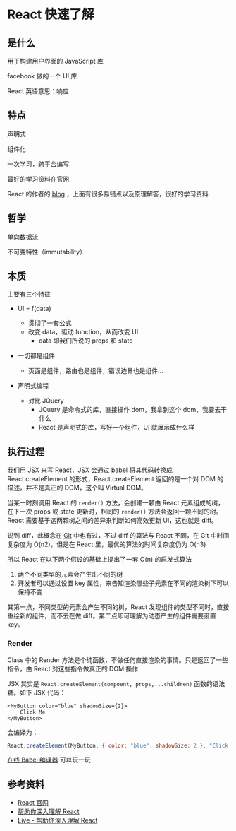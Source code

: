# React 快速了解

## 是什么

用于构建用户界面的 JavaScript 库

facebook 做的一个 UI 库

React 英语意思：响应

## 特点

声明式

组件化

一次学习，跨平台编写

最好的学习资料在[官网](https://zh-hans.reactjs.org/docs/state-and-lifecycle.html)

React 的作者的 [blog](https://overreacted.io/) ，上面有很多易错点以及原理解答，很好的学习资料

## 哲学

单向数据流

不可变特性（immutability）

## 本质

主要有三个特征

-   UI = f(data)
    -   贯彻了一套公式
    -   改变 data，驱动 function，从而改变 UI
        -   data 即我们所说的 props 和 state
-   一切都是组件

    -   页面是组件，路由也是组件，错误边界也是组件...

-   声明式编程

    -   对比 JQuery
        -   JQuery 是命令式的库，直接操作 dom，我拿到这个 dom，我要去干什么
        -   React 是声明式的库，写好一个组件，UI 就展示成什么样

## 执行过程

我们用 JSX 来写 React，JSX 会通过 babel 将其代码转换成 React.createElement 的形式，React.createElement 返回的是一个对 DOM 的描述，并不是真正的 DOM，这个叫 Virtual DOM。

当某一时刻调用 React 的 `render()` 方法，会创建一颗由 React 元素组成的树，在下一次 props 或 state 更新时，相同的 `render()` 方法会返回一颗不同的树。React 需要基于这两颗树之间的差异来判断如何高效更新 UI，这也就是 diff。

说到 diff，此概念在 [Git](../Git/) 中也有过，不过 diff 的算法与 React 不同，在 Git 中时间复杂度为 O(n2)，但是在 React 里，最优的算法的时间复杂度仍为 O(n3)

所以 React 在以下两个假设的基础上提出了一套 O(n) 的启发式算法

1. 两个不同类型的元素会产生出不同的树
2. 开发者可以通过设置 key 属性，来告知渲染哪些子元素在不同的渲染树下可以保持不变

其第一点，不同类型的元素会产生不同的树，React 发现组件的类型不同时，直接重绘新的组件，而不去在做 diff。第二点即可理解为动态产生的组件需要设置 key。

### Render

Class 中的 Render 方法是个纯函数，不做任何直接渲染的事情。只是返回了一些指令，由 React 对这些指令做真正的 DOM 操作

JSX 其实是 `React.createElement(compoent, props,...children)` 函数的语法糖。如下 JSX 代码：

```react
<MyButton color="blue" shadowSize={2}>
    Click Me
</MyButton>
```

会编译为：

```javascript
React.createElement(MyButton, { color: "blue", shadowSize: 2 }, "Click Me");
```

[在线 Babel 编译器](https://babeljs.io/repl/#?browsers=defaults%2C%20not%20ie%2011%2C%20not%20ie_mob%2011&build=&builtIns=false&corejs=3.6&spec=false&loose=false&code_lz=GYVwdgxgLglg9mABACwKYBt1wBQEpEDeAUIogE6pQhlIA8AJjAG4B8AEhlogO5xnr0AhLQD0jVgG4iAXyJA&debug=false&forceAllTransforms=false&shippedProposals=false&circleciRepo=&evaluate=false&fileSize=false&timeTravel=false&sourceType=module&lineWrap=true&presets=react&prettier=false&targets=&version=7.15.5&externalPlugins=&assumptions=%7B%7D) 可以玩一玩

## 参考资料

-   [React 官网](https://zh-hans.reactjs.org)
-   [帮助你深入理解 React](https://www.zhihu.com/lives/883022235516960768)
-   [Live - 帮助你深入理解 React](https://www.xbroder.com/2018/08/19/react-zhihu-live/)
